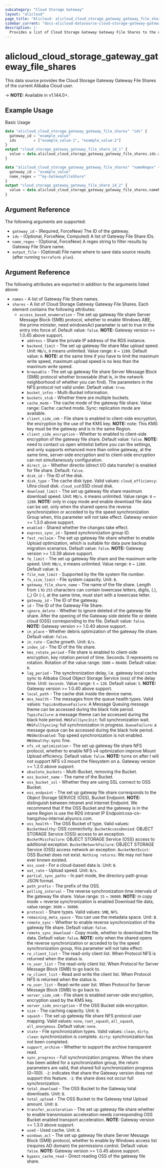 ```yaml
---
subcategory: "Cloud Storage Gateway"
layout: "alicloud"
page_title: "Alicloud: alicloud_cloud_storage_gateway_gateway_file_shares"
sidebar_current: "docs-alicloud-datasource-cloud-storage-gateway-gateway-file-shares"
description: |-
  Provides a list of Cloud Storage Gateway Gateway File Shares to the user.
---
```


# alicloud\_cloud\_storage\_gateway\_gateway\_file\_shares

This data source provides the Cloud Storage Gateway Gateway File Shares of the current Alibaba Cloud user.

-> **NOTE:** Available in v1.144.0+.

## Example Usage

Basic Usage

```terraform
data "alicloud_cloud_storage_gateway_gateway_file_shares" "ids" {
  gateway_id = "example_value"
  ids        = ["example_value-1", "example_value-2"]
}
output "cloud_storage_gateway_gateway_file_share_id_1" {
  value = data.alicloud_cloud_storage_gateway_gateway_file_shares.ids.shares.0.id
}

data "alicloud_cloud_storage_gateway_gateway_file_shares" "nameRegex" {
  gateway_id = "example_value"
  name_regex = "^my-GatewayFileShare"
}
output "cloud_storage_gateway_gateway_file_share_id_2" {
  value = data.alicloud_cloud_storage_gateway_gateway_file_shares.nameRegex.shares.0.id
}

```

## Argument Reference

The following arguments are supported:

* `gateway_id` - (Required, ForceNew) The ID of the gateway.
* `ids` - (Optional, ForceNew, Computed)  A list of Gateway File Share IDs.
* `name_regex` - (Optional, ForceNew) A regex string to filter results by Gateway File Share name.
* `output_file` - (Optional) File name where to save data source results (after running `terraform plan`).

## Argument Reference

The following attributes are exported in addition to the arguments listed above:

* `names` - A list of Gateway File Share names.
* `shares` - A list of Cloud Storage Gateway Gateway File Shares. Each element contains the following attributes:
  * `access_based_enumeration` - The set up gateway file share Server Message Block (SMB) protocol, whether to enable Windows ABE, the prime minister, need windowsAcl parameter is set to true in the entry into force of. Default value: `false`. **NOTE:** Gateway version >= 1.0.45 above support. 
	* `address` - Share the private IP address of the RDS instance.
	* `backend_limit` - The set up gateway file share Max upload speed. Unit: `MB/s`, `0` means unlimited. Value range: `0` ~ `1280`. Default value: `0`. **NOTE:** at the same time if you have to limit the maximum write speed, maximum upload speed is no less than the maximum write speed. 
	* `browsable` - The set up gateway file share Server Message Block (SMB) protocol whether browsable (that is, in the network neighborhood of whether you can find). The parameters in the NFS protocol not valid under. Default value: `true`.
	* `bucket_infos` - Multi-Bucket information.
	* `buckets_stub` - Whether there are multiple buckets.
	* `cache_mode` - The cache mode of the gateway file share. Value range: Cache: cached mode. Sync: replication mode are available.
	* `client_side_cmk` - File share is enabled to client-side encryption, the encryption by the use of the KMS key. **NOTE:** note: This KMS key must be the gateway and is in the same Region. 
	* `client_side_encryption` - Whether to enabled to client-side encryption of the gateway file share. Default value: `false`. **NOTE:** need to contact us open whitelist before you can the settings, and only supports enhanced more than online gateway, at the same time, server-side encryption and to client-side encryption can not simultaneously configuration. 
	* `direct_io` - Whether directio (direct I/O data transfer) is enabled for file share. Default: `false`.
	* `disk_id` - The ID of the disk.
	* `disk_type` - The cache disk type. Valid values: `cloud_efficiency`: Ultra cloud disk. `cloud_ssd`:SSD cloud disk.
	* `download_limit` - The set up gateway file share maximum download speed. Unit: `MB/s`. `0` means unlimited. Value range: `0` ~ `1280`. **NOTE:** only in copy mode and enable download file data can be set. only when the shared opens the reverse synchronization or acceded to by the speed synchronization Group when, this parameter will not take effect. Gateway version >= 1.3.0 above support. 
	* `enabled` - Shared whether the changes take effect.
	* `express_sync_id` - Speed synchronization group ID.
	* `fast_reclaim` - The set up gateway file share whether to enable Upload optimization, which is suitable for data pure backup migration scenarios. Default value: `false`. **NOTE:** Gateway version >= 1.0.39 above support. 
	* `fe_limit` - The set up gateway file share and the maximum write speed. Unit: `MB/s`, `0` means unlimited. Value range: `0` ~ `1280`. Default value: `0`.
	* `file_num_limit` - Supported by the file system file number.
	* `fs_size_limit` - File system capacity. Unit: `B`.
	* `gateway_file_share_name` - The name of the file share. Length from `1` to `255` characters can contain lowercase letters, digits, (.), (_) Or (-), at the same time, must start with a lowercase letter.
	* `gateway_id` - The ID of the gateway.
	* `id` - The ID of the Gateway File Share.
	* `ignore_delete` - Whether to ignore deleted of the gateway file share. After the opening of the Gateway side delete file or delete cloud (OSS) corresponding to the file. Default value: `false`. **NOTE:** Gateway version >= 1.0.40 above support. 
	* `in_place` - Whether debris optimization of the gateway file share. Default value: `false`.
	* `in_rate` - Cache growth. Unit: `B/s`.
	* `index_id` - The ID of the file share.
	* `kms_rotate_period` - File share is enabled to client-side encryption, key rotation period of time. Seconds. 0 represents no rotation. Rotation of the value range: `3600` ~ `86400`. Default value: `0`.
	* `lag_period` - The synchronization delay, I.e. gateway local cache sync to Alibaba Cloud Object Storage Service (oss) of the delay time. Unit: `Seconds`. Value range: `5` ~ `120`. Default value: `5`. **NOTE:** Gateway version >= 1.0.40 above support. 
	* `local_path` - The cache disk inside the device name.
	* `mns_health` - The messages from the queue health types. Valid values: `TopicAndQueueFailure`: A Message Queuing message theme can be accessed during the black hole period. `TopicFailure`: a message theme can be accessed during the black hole period. `MNSFullSyncInit`: full synchronization wait. `MNSFullSyncing`: full synchronization in progress. `QueueFailure`: a message queue can be accessed during the black hole period. `MNSNotEnabled`: Top speed synchronization is not enabled. `MNSHealthy`: sync fine.
	* `nfs_v4_optimization` - The set up gateway file share NFS protocol, whether to enable NFS v4 optimization improve Mount Upload efficiency. Default value: `false`. **NOTE:** turns on after I will not support NFS v3 mount the filesystem on a. Gateway version >= 1.2.0 above support. 
	* `obsolete_buckets` - Multi-Bucket, removing the Bucket.
	* `oss_bucket_name` - The name of the Bucket.
	* `oss_bucket_ssl` - Whether they are using SSL connect to OSS Bucket.
	* `oss_endpoint` - The set up gateway file share corresponds to the Object Storage SERVICE (OSS), Bucket Endpoint. **NOTE:** distinguish between intranet and internet Endpoint. We recommend that if the OSS Bucket and the gateway is in the same Region is use the RDS intranet IP Endpoint:oss-cn-hangzhou-internal.aliyuncs.com. 
	* `oss_health` - The OSS Bucket of type. Valid values: `BucketHealthy`: OSS connectivity. `BucketAccessDenied`: OBJECT STORAGE Service (OSS) access to an exception. `BucketMiscFailure`: OBJECT STORAGE Service (OSS) access to additional exception. `BucketNetworkFailure`: OBJECT STORAGE Service (OSS) access network an exception. `BucketNotExist`: OSS Bucket does not exist. `Nothing returns`: We may not have ever known existed.
	* `oss_used` - For a cloud-based data is. Unit: `B`.
	* `out_rate` - Upload speed. Unit: `B/s`.
	* `partial_sync_paths` - In part mode, the directory path group JSON format.
	* `path_prefix` - The prefix of the OSS.
	* `polling_interval` - The reverse synchronization time intervals of the gateway file share. Value range: `15` ~ `36000`. **NOTE:** in copy mode + reverse synchronization is enabled Download file data, value range: `3600` ~ `36000`. 
	* `protocol` - Share types. Valid values: `SMB`, `NFS`.
	* `remaining_meta_space` - You can use the metadata space. Unit: `B`.
	* `remote_sync` - Whether to enable reverse synchronization of the gateway file share. Default value: `false`.
	* `remote_sync_download` - Copy mode, whether to download the file data. Default value: `false`. **NOTE:** only when the shared opens the reverse synchronization or acceded to by the speed synchronization group, this parameter will not take effect. 
	* `ro_client_list` - The read-only client list. When Protocol NFS is returned when the status is.
	* `ro_user_list` - The read-only client list. When Protocol for Server Message Block (SMB) to go back to.
	* `rw_client_list` - Read and write the client list. When Protocol NFS is returned when the status is.
	* `rw_user_list` - Read-write user list. When Protocol for Server Message Block (SMB) to go back to.
	* `server_side_cmk` - File share is enabled server-side encryption, encryption used by the KMS key.
	* `server_side_encryption` - If the OSS Bucket side encryption.
	* `size` - The caching capacity. Unit: `B`.
	* `squash` - The set up gateway file share NFS protocol user mapping. Valid values: `none`, `root_squash`, `all_squash`, `all_anonymous`. Default value: `none`.
	* `state` - File synchronization types. Valid values: `clean`, `dirty`. `clean`: synchronization is complete. `dirty`: synchronization has not been completed.
	* `support_archive` - Whether to support the archive transparent read.
	* `sync_progress` - Full synchronization progress. When the share has been added for a synchronization group, the return parameters are valid, that shared full synchronization progress (0~100). `-2`: indicates that share the Gateway version does not support this feature. `-1`: the share does not occur full synchronization.
	* `total_download` - The OSS Bucket to the Gateway total downloads. Unit: `B`.
	* `total_upload` - The OSS Bucket to the Gateway total Upload amount. Unit: `B`.
	* `transfer_acceleration` - The set up gateway file share whether to enable transmission acceleration needs corresponding OSS Bucket enabled transport acceleration. **NOTE:** Gateway version >= 1.3.0 above support. 
	* `used` - Used cache. Unit: `B`.
	* `windows_acl` - The set up gateway file share Server Message Block (SMB) protocol, whether to enable by Windows access list (requires AD domain) the permissions control. Default value: `false`. **NOTE:** Gateway version >= 1.0.45 above support. 
	* `bypass_cache_read` - Direct reading OSS of the gateway file share.